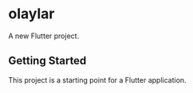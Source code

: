 # olaylar

A new Flutter project.

## Getting Started

This project is a starting point for a Flutter application.
